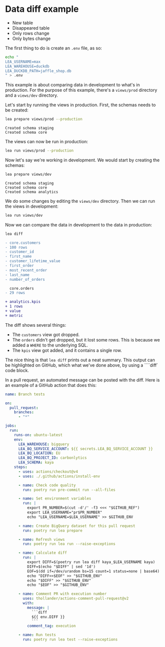 # Data diff example

- New table
- Disappeared table
- Only rows change
- Only bytes change

The first thing to do is create an `.env` file, as so:

```sh
echo "
LEA_USERNAME=max
LEA_WAREHOUSE=duckdb
LEA_DUCKDB_PATH=jaffle_shop.db
" > .env
```

This example is about comparing data in development to what's in production. For the purpose of this example, there's a `views/prod` directory and a `views/dev` directory.

Let's start by running the views in production. First, the schemas needs to be created:

```sh
lea prepare views/prod --production
```

```
Created schema staging
Created schema core
```

The views can now be run in production:

```sh
lea run views/prod --production
```

Now let's say we're working in development. We would start by creating the schemas:

```sh
lea prepare views/dev
```

```
Created schema staging
Created schema core
Created schema analytics
```

We do some changes by editing the `views/dev` directory. Then we can run the views in development:

```sh
lea run views/dev
```

Now we can compare the data in development to the data in production:

```sh
lea diff
```

```diff
- core.customers
- 100 rows
- customer_id
- first_name
- customer_lifetime_value
- first_order
- most_recent_order
- last_name
- number_of_orders

  core.orders
- 29 rows

+ analytics.kpis
+ 1 rows
+ value
+ metric
```

The diff shows several things:

- The `customers` view got dropped.
- The `orders` didn't get dropped, but it lost some rows. This is because we added a `WHERE` to the underlying SQL.
- The `kpis` view got added, and it contains a single row.

The nice thing is that `lea diff` prints out a neat summary. This output can be highlighted on GitHub, which what we've done above, by using a ````diff` code block.

In a pull request, an automated message can be posted with the diff. Here is an example of a GitHub action that does this:

````yaml
name: Branch tests

on:
  pull_request:
    branches:
      - "*"

jobs:
  run:
    runs-on: ubuntu-latest
    env:
      LEA_WAREHOUSE: bigquery
      LEA_BQ_SERVICE_ACCOUNT: ${{ secrets.LEA_BQ_SERVICE_ACCOUNT }}
      LEA_BQ_LOCATION: EU
      LEA_BQ_PROJECT_ID: carbonlytics
      LEA_SCHEMA: kaya
    steps:
      - uses: actions/checkout@v4
      - uses: ./.github/actions/install-env

      - name: Check code quality
        run: poetry run pre-commit run --all-files

      - name: Set environment variables
        run: |
          export PR_NUMBER=$(cut -d'/' -f3 <<< "$GITHUB_REF")
          export LEA_USERNAME="pr$PR_NUMBER"
          echo "LEA_USERNAME=$LEA_USERNAME" >> $GITHUB_ENV

      - name: Create BigQuery dataset for this pull request
        run: poetry run lea prepare

      - name: Refresh views
        run: poetry run lea run --raise-exceptions

      - name: Calculate diff
        run: |
          export DIFF=$(poetry run lea diff kaya_$LEA_USERNAME kaya)
          DIFF=$(echo "$DIFF" | sed '1d')
          EOF=$(dd if=/dev/urandom bs=15 count=1 status=none | base64)
          echo "DIFF<<$EOF" >> "$GITHUB_ENV"
          echo "$DIFF" >> "$GITHUB_ENV"
          echo "$EOF" >> "$GITHUB_ENV"

      - name: Comment PR with execution number
        uses: thollander/actions-comment-pull-request@v2
        with:
          message: |
            ```diff
            ${{ env.DIFF }}
            ```
          comment_tag: execution

      - name: Run tests
        run: poetry run lea test --raise-exceptions
````
